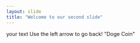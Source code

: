 ```yaml
---
layout: slide
title: "Welcome to our second slide"
---
```

your text
Use the left arrow to go back!
"Doge Coin"
